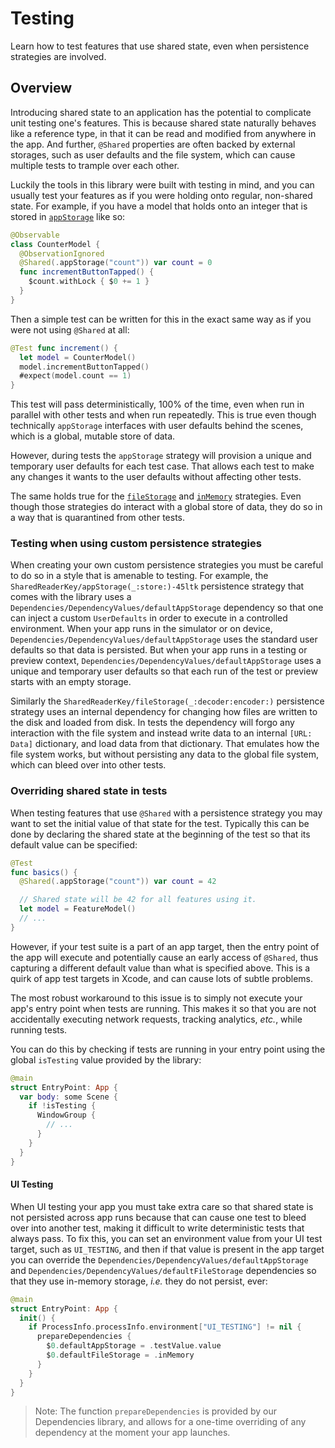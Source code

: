 # Testing

Learn how to test features that use shared state, even when persistence strategies are involved.

## Overview

Introducing shared state to an application has the potential to complicate unit testing one's 
features. This is because shared state naturally behaves like a reference type, in that it can be
read and modified from anywhere in the app. And further, `@Shared` properties are often backed by 
external storages, such as user defaults and the file system, which can cause multiple tests to
trample over each other.

Luckily the tools in this library were built with testing in mind, and you can usually test your
features as if you were holding onto regular, non-shared state. For example, if you have a model
that holds onto an integer that is stored in
 [`appStorage`](<doc:SharedReaderKey/appStorage(_:store:)-45ltk>) like so:

```swift
@Observable
class CounterModel {
  @ObservationIgnored
  @Shared(.appStorage("count")) var count = 0
  func incrementButtonTapped() {
    $count.withLock { $0 += 1 }
  }
}
```

Then a simple test can be written for this in the exact same way as if you were not using `@Shared`
at all:

```swift
@Test func increment() {
  let model = CounterModel()
  model.incrementButtonTapped()
  #expect(model.count == 1)
}
```

This test will pass deterministically, 100% of the time, even when run in parallel with other tests
and when run repeatedly. This is true even though technically `appStorage` interfaces with user
defaults behind the scenes, which is a global, mutable store of data.

However, during tests the `appStorage` strategy will provision a unique and temporary user defaults
for each test case. That allows each test to make any changes it wants to the user defaults without
affecting other tests.

The same holds true for the [`fileStorage`](<doc:SharedReaderKey/fileStorage(_:decoder:encoder:)>)
and [`inMemory`](<doc:SharedReaderKey/inMemory(_:)>) strategies. Even though those strategies do
interact with a global store of data, they do so in a way that is quarantined from other tests.

### Testing when using custom persistence strategies

When creating your own custom persistence strategies you must be careful to do so in a style that
is amenable to testing. For example, the ``SharedReaderKey/appStorage(_:store:)-45ltk`` persistence
strategy that comes with the library uses a ``Dependencies/DependencyValues/defaultAppStorage``
dependency so that one can inject a custom `UserDefaults` in order to execute in a controlled
environment. When your app runs in the simulator or on device, 
``Dependencies/DependencyValues/defaultAppStorage`` uses the standard user defaults so that data
is persisted. But when your app runs in a testing or preview context, 
``Dependencies/DependencyValues/defaultAppStorage`` uses a unique and temporary user defaults so
that each run of the test or preview starts with an empty storage. 

Similarly the ``SharedReaderKey/fileStorage(_:decoder:encoder:)`` persistence strategy uses an
internal dependency for changing how files are written to the disk and loaded from disk. In tests
the dependency will forgo any interaction with the file system and instead write data to an
internal `[URL: Data]` dictionary, and load data from that dictionary. That emulates how the file
system works, but without persisting any data to the global file system, which can bleed over into
other tests.

### Overriding shared state in tests

When testing features that use `@Shared` with a persistence strategy you may want to set the initial
value of that state for the test. Typically this can be done by declaring the shared state at 
the beginning of the test so that its default value can be specified:

```swift
@Test
func basics() {
  @Shared(.appStorage("count")) var count = 42

  // Shared state will be 42 for all features using it.
  let model = FeatureModel()
  // ...
}
```

However, if your test suite is a part of an app target, then the entry point of the app will execute
and potentially cause an early access of `@Shared`, thus capturing a different default value than
what is specified above. This is a quirk of app test targets in Xcode, and can cause lots of subtle
problems.

The most robust workaround to this issue is to simply not execute your app's entry point when tests
are running. This makes it so that you are not accidentally executing network requests, tracking
analytics, _etc._, while running tests.

You can do this by checking if tests are running in your entry point using the global `isTesting`
value provided by the library:

```swift
@main
struct EntryPoint: App {
  var body: some Scene {
    if !isTesting {
      WindowGroup {
        // ...
      }
    }
  }
}
```

#### UI Testing

When UI testing your app you must take extra care so that shared state is not persisted across
app runs because that can cause one test to bleed over into another test, making it difficult to
write deterministic tests that always pass. To fix this, you can set an environment value from
your UI test target, such as `UI_TESTING`, and then if that value is present in the app target you
can override the ``Dependencies/DependencyValues/defaultAppStorage`` and
``Dependencies/DependencyValues/defaultFileStorage`` dependencies so that they use in-memory 
storage, _i.e._ they do not persist, ever:

```swift
@main
struct EntryPoint: App {
  init() {
    if ProcessInfo.processInfo.environment["UI_TESTING"] != nil {
      prepareDependencies {
        $0.defaultAppStorage = .testValue.value
        $0.defaultFileStorage = .inMemory
      }
    }
  }
}
```

> Note: The function `prepareDependencies` is provided by our Dependencies library, and allows for
> a one-time overriding of any dependency at the moment your app launches.
